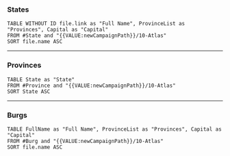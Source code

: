 ### States
```dataview
TABLE WITHOUT ID file.link as "Full Name", ProvinceList as "Provinces", Capital as "Capital"
FROM #State and "{{VALUE:newCampaignPath}}/10-Atlas"
SORT file.name ASC
```

---

### Provinces
```dataview
TABLE State as "State"
FROM #Province and "{{VALUE:newCampaignPath}}/10-Atlas"
SORT State ASC
```

---

### Burgs
```dataview
TABLE FullName as "Full Name", ProvinceList as "Provinces", Capital as "Capital"
FROM #Burg and "{{VALUE:newCampaignPath}}/10-Atlas"
SORT file.name ASC
```

